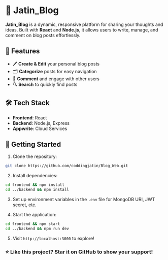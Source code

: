 # 📝 Jatin_Blog

**Jatin_Blog** is a dynamic, responsive platform for sharing your thoughts and ideas. Built with **React** and **Node.js**, it allows users to write, manage, and comment on blog posts effortlessly.
## 🌟 Features

- 🖊️ **Create & Edit** your personal blog posts
- 🗂️ **Categorize** posts for easy navigation
- 💬 **Comment** and engage with other users
- 🔍 **Search** to quickly find posts

## 🛠️ Tech Stack

- **Frontend**: React
- **Backend**: Node.js, Express
- **Appwrite**: Cloud Services

## 🚀 Getting Started

1. Clone the repository:
```bash
git clone https://github.com/coddingjatin/Blog_Web.git
```

2. Install dependencies:

```bash
cd frontend && npm install
cd ../backend && npm install
```

3. Set up environment variables in the `.env` file for MongoDB URI, JWT secret, etc.

4. Start the application:

```bash
cd frontend && npm start
cd ../backend && npm run dev
```

5. Visit `http://localhost:3000` to explore!

### ⭐ Like this project? Star it on GitHub to show your support!
